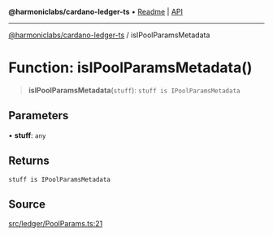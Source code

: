 **@harmoniclabs/cardano-ledger-ts** • [Readme](../Introduction) \| [API](../globals)

***

[@harmoniclabs/cardano-ledger-ts](../Introduction) / isIPoolParamsMetadata

# Function: isIPoolParamsMetadata()

> **isIPoolParamsMetadata**(`stuff`): `stuff is IPoolParamsMetadata`

## Parameters

• **stuff**: `any`

## Returns

`stuff is IPoolParamsMetadata`

## Source

[src/ledger/PoolParams.ts:21](https://github.com/HarmonicLabs/cardano-ledger-ts/blob/d1659b0/src/ledger/PoolParams.ts#L21)
